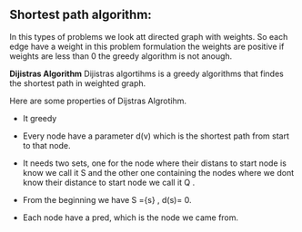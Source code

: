 ## Shortest path algorithm: 

In this types of problems we look att directed graph with weights. So each edge have a weight in this problem formulation the weights are positive if weights are less than 0 the greedy algorithm is not anough. 


**Dijistras Algorithm**
Dijistras algortihms is a greedy algorithms that findes the shortest path in weighted graph. 

Here are some properties of Dijstras Algrotihm.

- It greedy 
- Every node have a parameter d(v) which is the shortest path from start to that node. 

- It needs two sets, one for the node where their distans to start node is know we call it S and the other one containing the nodes where we dont know their distance to start node  we call it Q .

- From the beginning we have S ={s} , d(s)= 0. 

- Each node have a pred, which is the node we came from. 